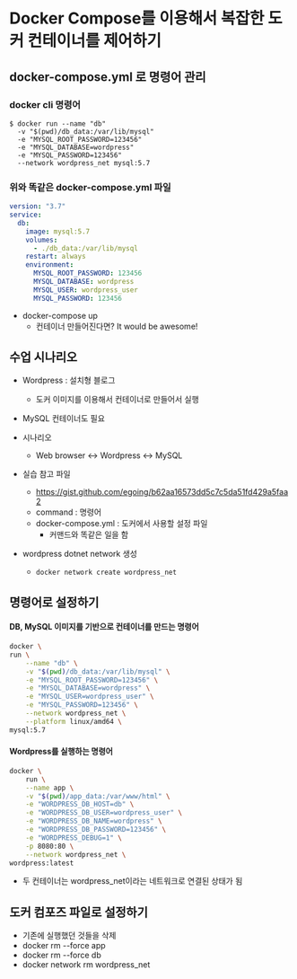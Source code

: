# Docker Compose를 이용해서 복잡한 도커 컨테이너를 제어하기

## docker-compose.yml 로 명령어 관리

### docker cli 명령어

```
$ docker run --name "db"
  -v "$(pwd)/db_data:/var/lib/mysql"
  -e "MYSQL_ROOT_PASSWORD=123456"
  -e "MYSQL_DATABASE=wordpress"
  -e "MYSQL_PASSWORD=123456"
  --network wordpress_net mysql:5.7
```

### 위와 똑같은 docker-compose.yml 파일

```yml
version: "3.7"
service:
  db:
    image: mysql:5.7
    volumes:
      - ./db_data:/var/lib/mysql
    restart: always
    environment:
      MYSQL_ROOT_PASSWORD: 123456
      MYSQL_DATABASE: wordpress
      MYSQL_USER: wordpress_user
      MYSQL_PASSWORD: 123456
```

- docker-compose up
  - 컨테이너 만들어진다면? It would be awesome!

## 수업 시나리오

- Wordpress : 설치형 블로그

  - 도커 이미지를 이용해서 컨테이너로 만들어서 실행

- MySQL 컨테이너도 필요
- 시나리오

  - Web browser <-> Wordpress <-> MySQL

- 실습 참고 파일

  - https://gist.github.com/egoing/b62aa16573dd5c7c5da51fd429a5faa2
  - command : 명령어
  - docker-compose.yml : 도커에서 사용할 설정 파일
    - 커맨드와 똑같은 일을 함

- wordpress dotnet network 생성

  - `docker network create wordpress_net`

## 명령어로 설정하기

#### DB, MySQL 이미지를 기반으로 컨테이너를 만드는 명령어

```sh
docker \
run \
    --name "db" \
    -v "$(pwd)/db_data:/var/lib/mysql" \
    -e "MYSQL_ROOT_PASSWORD=123456" \
    -e "MYSQL_DATABASE=wordpress" \
    -e "MYSQL_USER=wordpress_user" \
    -e "MYSQL_PASSWORD=123456" \
    --network wordpress_net \
    --platform linux/amd64 \
mysql:5.7
```

#### Wordpress를 실행하는 명령어

```sh
docker \
    run \
    --name app \
    -v "$(pwd)/app_data:/var/www/html" \
    -e "WORDPRESS_DB_HOST=db" \
    -e "WORDPRESS_DB_USER=wordpress_user" \
    -e "WORDPRESS_DB_NAME=wordpress" \
    -e "WORDPRESS_DB_PASSWORD=123456" \
    -e "WORDPRESS_DEBUG=1" \
    -p 8080:80 \
    --network wordpress_net \
wordpress:latest
```

- 두 컨테이너는 wordpress_net이라는 네트워크로 연결된 상태가 됨

## 도커 컴포즈 파일로 설정하기

- 기존에 실행했던 것들을 삭제
- docker rm --force app
- docker rm --force db
- docker network rm wordpress_net
